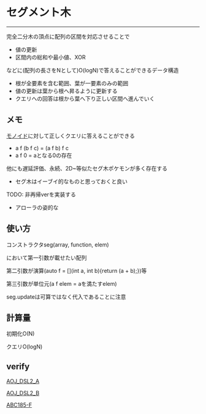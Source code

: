 # セグメント木
***
完全二分木の頂点に配列の区間を対応させることで
* 値の更新
* 区間内の総和や最小値、XOR


などに(配列の長さをNとして)O(logN)で答えることができるデータ構造
* 根が全要素を含む範囲、葉が一要素のみの範囲
* 値の更新は葉から根へ昇るように更新する
* クエリへの回答は根から葉へ下り正しい区間へ進んでいく

## メモ
[モノイド](https://ja.wikipedia.org/wiki/%E3%83%A2%E3%83%8E%E3%82%A4%E3%83%89)に対して正しくクエリに答えることができる
* a f (b f c) = (a f b) f c
* a f 0 = aとなる0の存在

他にも遅延評価、永続、2D~等似たセグ木ポケモンが多く存在する
* セグ木はイーブイ的なものと思っておくと良い

TODO: 非再帰verを実装する
* アローラの姿的な

## 使い方
コンストラクタseg(array, function, elem)

において第一引数が載せたい配列

第二引数が演算(auto f = [](int a, int b){return (a + b);})等

第三引数が単位元(a f elem = aを満たすelem)

seg.updateは可算ではなく代入であることに注意

## 計算量
初期化O(N)

クエリO(logN)

## verify
[AOJ_DSL2_A](https://onlinejudge.u-aizu.ac.jp/status/users/zawakasu/submissions/1/DSL_2_A/judge/6615886/C++11)

[AOJ_DSL2_B](https://onlinejudge.u-aizu.ac.jp/status/users/zawakasu/submissions/1/DSL_2_B/judge/6624212/C++11)

[ABC185-F](https://atcoder.jp/contests/abc185/submissions/31770793)
